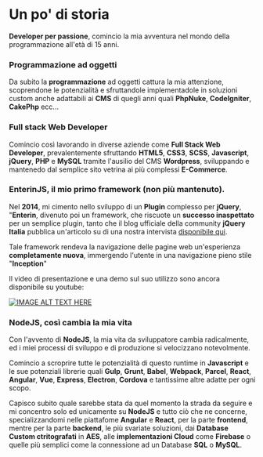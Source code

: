 # Un po' di storia

**Developer per passione**, comincio la mia avventura nel mondo della programmazione all'età di 15 anni.

### Programmazione ad oggetti

Da subito la **programmazione** ad oggetti cattura la mia attenzione, scoprendone le potenzialità e sfruttandole implementadole in soluzioni custom anche adattabili ai **CMS** di quegli anni quali **PhpNuke**, **CodeIgniter**, **CakePhp** ecc...

### Full stack Web Developer

Comincio così lavorando in diverse aziende come **Full Stack Web Developer**, prevalentemente sfruttando **HTML5**, **CSS3**, **SCSS**, **Javascript**, **jQuery**, **PHP** e **MySQL** tramite l'ausilio del CMS **Wordpress**, sviluppando e mantenedo dal semplice sito vetrina ai più complessi **E-Commerce**.

### EnterinJS, il mio primo framework (non più mantenuto).

Nel **2014**, mi cimento nello sviluppo di un **Plugin** complesso per **jQuery**, "**Enterin**, divenuto poi un framework, che riscuote un **successo inaspettato** per un semplice plugin, tanto che il blog ufficiale della community **jQuery Italia** pubblica un'articolo su di una nostra intervista [disponibile qui](https://www.jqueryitalia.org/enterin-effetti-inception-sulla-tua-pagina-web/).

Tale framework rendeva la navigazione delle pagine web un'esperienza **completamente nuova**, immergendo l'utente in una navigazione pieno stile "**Inception**"

Il video di presentazione e una demo sul suo utilizzo sono ancora disponibile su youtube:

[![IMAGE ALT TEXT HERE](https://img.youtube.com/vi/t8BnXaBLWf4/0.jpg)](https://www.youtube.com/watch?v=t8BnXaBLWf4)

### NodeJS, così cambia la mia vita

Con l'avvento di **NodeJS**, la mia vita da sviluppatore cambia radicalmente, ed i miei processi di sviluppo e di produzione si velocizzano notevolmente.

Comincio a scroprire tutte le potenzialità di questo runtime in **Javascript** e le sue potenziali librerie quali **Gulp**, **Grunt**, **Babel**, **Webpack**, **Parcel**, **React**, **Angular**, **Vue**, **Express**, **Electron**, **Cordova** e tantissime altre adatte per ogni scopo.

Capisco subito quale sarebbe stata da quel momento la strada da seguire e mi concentro solo ed unicamente su **NodeJS** e tutto ciò che ne concerne, specializzandomi nelle piattafome **Angular** e **React**, per la parte **frontend**, mentre per la parte **backend**, le più svariate soluzioni, dai **Database Custom ctritografati** in **AES**, alle **implementazioni Cloud** come **Firebase** o quelle più semplici come la connessione ad un Database **SQL** o **MySQL**.
